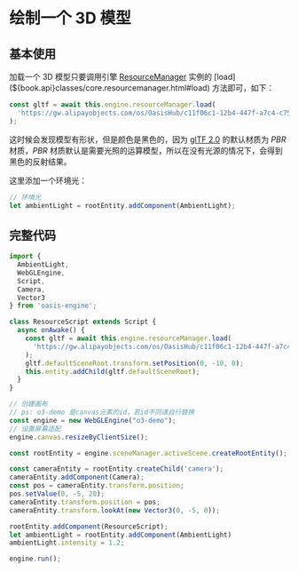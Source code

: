 # 绘制一个 3D 模型

## 基本使用

加载一个 3D 模型只要调用引擎 [ResourceManager](${book.manual}resource/resource-manager.md) 实例的 [load](${book.api}classes/core.resourcemanager.html#load) 方法即可，如下：

```typescript
const gltf = await this.engine.resourceManager.load(
  'https://gw.alipayobjects.com/os/OasisHub/c11f06c1-12b4-447f-a7c4-c75ba7f692f4/86/0.46107136414206873.gltf',
);
```

这时候会发现模型有形状，但是颜色是黑色的，因为 [glTF 2.0](https://www.khronos.org/gltf/) 的默认材质为 *PBR* 材质，*PBR* 材质默认是需要光照的运算模型，所以在没有光源的情况下，会得到黑色的反射结果。

这里添加一个环境光：

```typescript
// 环境光
let ambientLight = rootEntity.addComponent(AmbientLight);
```

## 完整代码

```typescript
import {
  AmbientLight,
  WebGLEngine,
  Script,
  Camera,
  Vector3
} from 'oasis-engine';

class ResourceScript extends Script {
  async onAwake() {
    const gltf = await this.engine.resourceManager.load(
      'https://gw.alipayobjects.com/os/OasisHub/c11f06c1-12b4-447f-a7c4-c75ba7f692f4/86/0.46107136414206873.gltf',
    );
    gltf.defaultSceneRoot.transform.setPosition(0, -10, 0);
    this.entity.addChild(gltf.defaultSceneRoot);
  }
}

// 创建画布 
// ps: o3-demo 是canvas元素的id，若id不同请自行替换
const engine = new WebGLEngine("o3-demo");
// 设置屏幕适配
engine.canvas.resizeByClientSize();

const rootEntity = engine.sceneManager.activeScene.createRootEntity();

const cameraEntity = rootEntity.createChild('camera');
cameraEntity.addComponent(Camera);
const pos = cameraEntity.transform.position;
pos.setValue(0, -5, 20);
cameraEntity.transform.position = pos;
cameraEntity.transform.lookAt(new Vector3(0, -5, 0));

rootEntity.addComponent(ResourceScript);
let ambientLight = rootEntity.addComponent(AmbientLight)
ambientLight.intensity = 1.2;

engine.run();
```